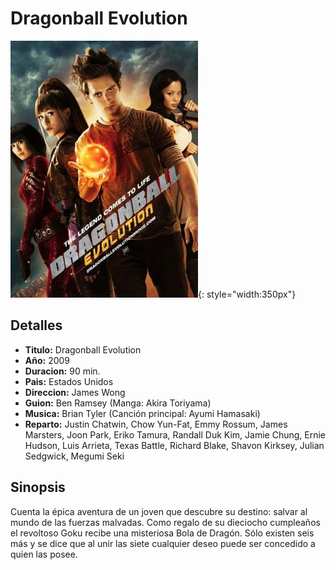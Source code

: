 # Dragonball Evolution

![Dragonball](./img/dragoncacas.jpg){: style="width:350px"}

## Detalles

* **Titulo:** Dragonball Evolution
* **Año:** 2009
* **Duracion:** 90 min.
* **Pais:** Estados Unidos
* **Direccion:** James Wong
* **Guion:** Ben Ramsey (Manga: Akira Toriyama)
* **Musica:** Brian Tyler (Canción principal: Ayumi Hamasaki)
* **Reparto:** Justin Chatwin, Chow Yun-Fat, Emmy Rossum, James Marsters, Joon Park, Eriko Tamura, Randall Duk Kim, Jamie Chung, Ernie Hudson, Luis Arrieta, Texas Battle, Richard Blake, Shavon Kirksey, Julian Sedgwick, Megumi Seki

## Sinopsis

Cuenta la épica aventura de un joven que descubre su destino: salvar al mundo de las fuerzas malvadas. Como regalo de su dieciocho cumpleaños el revoltoso Goku recibe una misteriosa Bola de Dragón. Sólo existen seis más y se dice que al unir las siete cualquier deseo puede ser concedido a quien las posee.